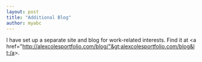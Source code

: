 ```yaml
---
layout: post
title: "Additional Blog"
author: myabc
---
```



I have set up a separate site and blog for work-related interests. Find it at &lt;a href="http://alexcolesportfolio.com/blog/"&gt;alexcolesportfolio.com/blog&lt;/a&gt;.
